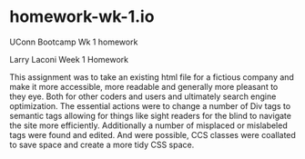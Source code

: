 # homework-wk-1.io
UConn Bootcamp Wk 1 homework

Larry Laconi Week 1 Homework

This assignment was to take an existing html file for a fictious company and make it more accessible, more readable and generally more pleasant to they eye. Both for other coders and users and ultimately search engine optimization. The essential actions were to change a number of Div tags to semantic tags allowing for things like sight readers for the blind to navigate the site more efficiently. Additionally a number of misplaced or mislabeled tags were found and edited. And were possible, CCS classes were coallated to save space and create a more tidy CSS space.
